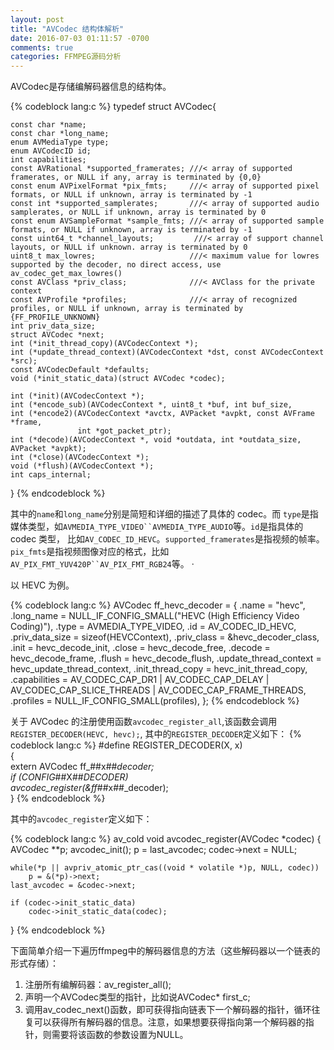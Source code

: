 ```yaml
---
layout: post
title: "AVCodec 结构体解析"
date: 2016-07-03 01:11:57 -0700
comments: true
categories: FFMPEG源码分析
---
```

AVCodec是存储编解码器信息的结构体。
<!--more-->

{% codeblock lang:c %}
typedef struct AVCodec{
    
	const char *name;
    const char *long_name;
    enum AVMediaType type;
    enum AVCodecID id;
    int capabilities;
    const AVRational *supported_framerates; ///< array of supported framerates, or NULL if any, array is terminated by {0,0}
    const enum AVPixelFormat *pix_fmts;     ///< array of supported pixel formats, or NULL if unknown, array is terminated by -1
    const int *supported_samplerates;       ///< array of supported audio samplerates, or NULL if unknown, array is terminated by 0
    const enum AVSampleFormat *sample_fmts; ///< array of supported sample formats, or NULL if unknown, array is terminated by -1
    const uint64_t *channel_layouts;         ///< array of support channel layouts, or NULL if unknown. array is terminated by 0
    uint8_t max_lowres;                     ///< maximum value for lowres supported by the decoder, no direct access, use av_codec_get_max_lowres()
    const AVClass *priv_class;              ///< AVClass for the private context
    const AVProfile *profiles;              ///< array of recognized profiles, or NULL if unknown, array is terminated by {FF_PROFILE_UNKNOWN}
    int priv_data_size;
    struct AVCodec *next;
    int (*init_thread_copy)(AVCodecContext *);
    int (*update_thread_context)(AVCodecContext *dst, const AVCodecContext *src);
    const AVCodecDefault *defaults;
    void (*init_static_data)(struct AVCodec *codec);

    int (*init)(AVCodecContext *);
    int (*encode_sub)(AVCodecContext *, uint8_t *buf, int buf_size,
    int (*encode2)(AVCodecContext *avctx, AVPacket *avpkt, const AVFrame *frame,
                   int *got_packet_ptr);
    int (*decode)(AVCodecContext *, void *outdata, int *outdata_size, AVPacket *avpkt);
    int (*close)(AVCodecContext *);
    void (*flush)(AVCodecContext *);
    int caps_internal;
	
}
{% endcodeblock %}

其中的`name`和`long_name`分别是简短和详细的描述了具体的 codec。而
`type`是指媒体类型，如`AVMEDIA_TYPE_VIDEO``AVMEDIA_TYPE_AUDIO`等。`id`是指具体的 codec 类型，
比如`AV_CODEC_ID_HEVC`。`supported_framerates`是指视频的帧率。`pix_fmts`是指视频图像对应的格式，比如`AV_PIX_FMT_YUV420P``AV_PIX_FMT_RGB24`等。
·

以 HEVC 为例。

{% codeblock lang:c %}
AVCodec ff_hevc_decoder = {
    .name                  = "hevc",
    .long_name             = NULL_IF_CONFIG_SMALL("HEVC (High Efficiency Video Coding)"),
    .type                  = AVMEDIA_TYPE_VIDEO,
    .id                    = AV_CODEC_ID_HEVC,
    .priv_data_size        = sizeof(HEVCContext),
    .priv_class            = &hevc_decoder_class,
    .init                  = hevc_decode_init,
    .close                 = hevc_decode_free,
    .decode                = hevc_decode_frame,
    .flush                 = hevc_decode_flush,
    .update_thread_context = hevc_update_thread_context,
    .init_thread_copy      = hevc_init_thread_copy,
    .capabilities          = AV_CODEC_CAP_DR1 | AV_CODEC_CAP_DELAY |
                             AV_CODEC_CAP_SLICE_THREADS | AV_CODEC_CAP_FRAME_THREADS,
    .profiles              = NULL_IF_CONFIG_SMALL(profiles),
};
{% endcodeblock %}

关于 AVCodec 的注册使用函数`avcodec_register_all`,该函数会调用`REGISTER_DECODER(HEVC, hevc);`, 其中的`REGISTER_DECODER`定义如下：
{% codeblock lang:c %}
#define REGISTER_DECODER(X, x)                                          \
    {                                                                   \
        extern AVCodec ff_##x##_decoder;                                \
        if (CONFIG_##X##_DECODER)                                       \
            avcodec_register(&ff_##x##_decoder);                        \
    }
{% endcodeblock %}

其中的`avcodec_register`定义如下：

{% codeblock lang:c %}
av_cold void avcodec_register(AVCodec *codec)
{
    AVCodec **p;
    avcodec_init();
    p = last_avcodec;
    codec->next = NULL;

    while(*p || avpriv_atomic_ptr_cas((void * volatile *)p, NULL, codec))
        p = &(*p)->next;
    last_avcodec = &codec->next;

    if (codec->init_static_data)
        codec->init_static_data(codec);
}
{% endcodeblock %}


下面简单介绍一下遍历ffmpeg中的解码器信息的方法（这些解码器以一个链表的形式存储）：

1. 注册所有编解码器：av_register_all();
2. 声明一个AVCodec类型的指针，比如说AVCodec* first_c;
3. 调用av_codec_next()函数，即可获得指向链表下一个解码器的指针，循环往复可以获得所有解码器的信息。注意，如果想要获得指向第一个解码器的指针，则需要将该函数的参数设置为NULL。

